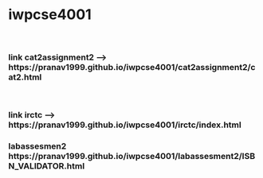 # iwpcse4001 
<br>

<h3>link cat2assignment2 --> https://pranav1999.github.io/iwpcse4001/cat2assignment2/cat2.html </h3>
<br>

<h3>link irctc --> https://pranav1999.github.io/iwpcse4001/irctc/index.html</h3>

<h3>labassesmen2  https://pranav1999.github.io/iwpcse4001/labassesment2/ISBN_VALIDATOR.html    </h3>

